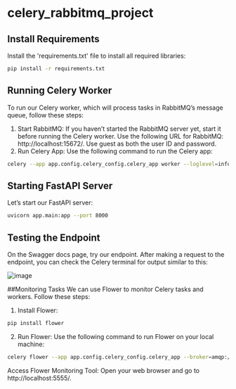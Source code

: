 # celery_rabbitmq_project

## Install Requirements
Install the 'requirements.txt' file to install all required libraries:
```bash
pip install -r requirements.txt
```
## Running Celery Worker
To run our Celery worker, which will process tasks in RabbitMQ’s message queue, follow these steps:

1. Start RabbitMQ: If you haven’t started the RabbitMQ server yet, start it before running the Celery worker. Use the following URL for RabbitMQ: http://localhost:15672/. Use guest as both the user ID and password.
2. Run Celery App: Use the following command to run the Celery app:
```bash
celery --app app.config.celery_config.celery_app worker --loglevel=info --pool=solo
```

## Starting FastAPI Server
Let’s start our FastAPI server:
```bash
uvicorn app.main:app --port 8000
```

## Testing the Endpoint
On the Swagger docs page, try our endpoint. After making a request to the endpoint, you can check the Celery terminal for output similar to this:

![image](https://github.com/user-attachments/assets/b3674b51-bfeb-42e8-936d-b702d1842988)


##Monitoring Tasks
We can use Flower to monitor Celery tasks and workers. Follow these steps:

1. Install Flower:
```bash
pip install flower
```
2. Run Flower: Use the following command to run Flower on your local machine:
```bash
celery flower --app app.config.celery_config.celery_app --broker=amqp://localhost//
```
Access Flower Monitoring Tool: Open your web browser and go to http://localhost:5555/.
